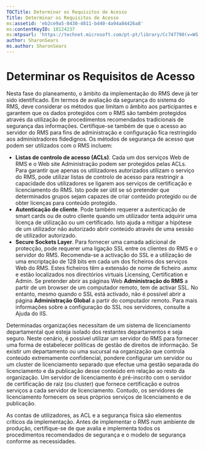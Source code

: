 ```yaml
---
TOCTitle: Determinar os Requisitos de Acesso
Title: Determinar os Requisitos de Acesso
ms:assetid: 'eb2ce9a5-0430-4811-bd40-4a94a84426a8'
ms:contentKeyID: 18124237
ms:mtpsurl: 'https://technet.microsoft.com/pt-pt/library/Cc747790(v=WS.10)'
author: SharonSears
ms.author: SharonSears
---
```


Determinar os Requisitos de Acesso
==================================

Nesta fase do planeamento, o âmbito da implementação do RMS deve já ter sido identificado. Em termos de avaliação da segurança do sistema do RMS, deve considerar os métodos que limitam o âmbito aos participantes e garantem que os dados protegidos com o RMS são também protegidos através da utilização de procedimentos recomendados tradicionais de segurança das informações. Certifique-se também de que o acesso ao servidor do RMS para fins de administração e configuração fica restringido aos administradores fidedignos. Os métodos de segurança de acesso que podem ser utilizados com o RMS incluem:

-   **Listas de controlo de acesso (ACLs)**. Cada um dos serviços Web de RMS e o Web site Administração podem ser protegidos pelas ACLs. Para garantir que apenas os utilizadores autorizados utilizam o serviço do RMS, pode utilizar listas de controlo de acesso para restringir a capacidade dos utilizadores se ligarem aos serviços de certificação e licenciamento do RMS. Isto pode ser útil se só pretender que determinados grupos sejam capazes de criar conteúdo protegido ou de obter licenças para conteúdo protegido.
-   **Autenticação de cliente**. Pode também requerer a autenticação de smart cards ou de outro cliente quando um utilizador tenta adquirir uma licença de utilização ou um certificado. Isto ajuda a mitigar a hipótese de um utilizador não autorizado abrir conteúdo através de uma sessão de utilizador autorizado.
-   **Secure Sockets Layer**. Para fornecer uma camada adicional de protecção, pode requerer uma ligação SSL entre os clientes do RMS e o servidor do RMS. Recomenda-se a activação do SSL e a utilização de uma encriptação de 128 bits em cada um dos ficheiros dos serviços Web do RMS. Estes ficheiros têm a extensão de nome de ficheiro .asmx e estão localizados nos directórios virtuais Licensing, Certification e Admin. Se pretender abrir as páginas Web **Administração do RMS** a partir de um browser de um computador remoto, tem de activar SSL. No entanto, mesmo quando o SSL está activado, não é possível abrir a página **Administração Global** a partir do computador remoto.
    Para mais informações sobre a configuração do SSL nos servidores, consulte a Ajuda do IIS.

Determinadas organizações necessitam de um sistema de licenciamento departamental que esteja isolado dos restantes departamentos e seja seguro. Neste cenário, é possível utilizar um servidor do RMS para fornecer uma forma de estabelecer políticas de gestão de direitos de informação. Se existir um departamento ou uma sucursal na organização que controla conteúdo extremamente confidencial, pondere configurar um servidor ou um cluster de licenciamento separado que efectue uma gestão separada do licenciamento e da publicação desse conteúdo em relação ao resto da organização. Um servidor de licenciamento é pré-inscrito com o servidor de certificação de raiz (ou cluster) que fornece certificação e outros serviços a cada servidor de licenciamento. Contudo, os servidores de licenciamento fornecem os seus próprios serviços de licenciamento e de publicação.

As contas de utilizadores, as ACL e a segurança física são elementos críticos da implementação. Antes de implementar o RMS num ambiente de produção, certifique-se de que avalia e implementa todos os procedimentos recomendados de segurança e o modelo de segurança conforme as necessidades.
